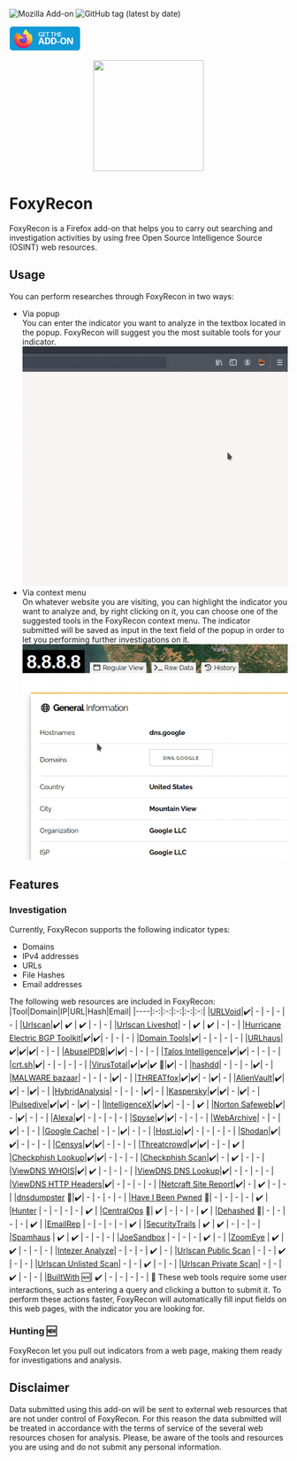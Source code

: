 ![Mozilla Add-on](https://img.shields.io/amo/v/foxyrecon?style=plastic) ![GitHub tag (latest by date)](https://img.shields.io/github/v/tag/vincenzocaputo/FoxyRecon?style=plastic)

<p align="left">
  <a href="https://addons.mozilla.org/en-US/firefox/addon/foxyrecon/">
  <img src="images/get-the-addon-129x45px.8041c789.png"/>
  </a>
</p>



<p align="center">
  <img src="images/foxyrecon.png" width="200" height="200" />
</p>

# FoxyRecon
FoxyRecon is a Firefox add-on that helps you to carry out searching and investigation activities by using free Open Source Intelligence Source (OSINT) web resources.

## Usage

You can perform researches through FoxyRecon in two ways:
- Via popup\
  You can enter the indicator you want to analyze in the textbox located in the popup. FoxyRecon will suggest you the most suitable tools for your indicator.\
  ![Popup](images/popup.gif)
- Via context menu\
  On whatever website you are visiting, you can highlight the indicator you want to analyze and, by right clicking on it, you can choose one of the suggested tools in the FoxyRecon context menu.
  The indicator submitted will be saved as input in the text field of the popup in order to let you performing further investigations on it. \
  ![Context Menu](images/contextmenu.gif)
  
  
## Features
### Investigation
Currently, FoxyRecon supports the following indicator types:
- Domains
- IPv4 addresses
- URLs
- File Hashes
- Email addresses


The following web resources are included in FoxyRecon:
|Tool|Domain|IP|URL|Hash|Email|
|----|:-:|:-:|:-:|:-:|:-:|
|[URLVoid](https://urlvoid.com/)|:heavy_check_mark:| - | - | - | - |
|[Urlscan](https://urlscan.io/)|:heavy_check_mark:| :heavy_check_mark: | :heavy_check_mark: | - | - |
|[Urlscan Liveshot](https://urlscan.io/)| - | :heavy_check_mark: | :heavy_check_mark: | - | - |
|[Hurricane Electric BGP Toolkit](https://bgp.he.net/)|:heavy_check_mark:|:heavy_check_mark:| - | - | - |
|[Domain Tools](https://whois.domaintools.com/)|:heavy_check_mark:| - | - | - | - |
|[URLhaus](https://urlhaus.abuse.ch/)|:heavy_check_mark:|:heavy_check_mark:|:heavy_check_mark:| - | - |
|[AbuseIPDB](https://www.abuseipdb.com/)|:heavy_check_mark:|:heavy_check_mark:| - | - | - |
|[Talos Intelligence](https://talosintelligence.com/)|:heavy_check_mark:|:heavy_check_mark:| - | - | - |
|[crt.sh](https://crt.sh/)|:heavy_check_mark:| - | - | - | - |
|[VirusTotal](https://virustotal.com/)|:heavy_check_mark:|:heavy_check_mark:|:heavy_check_mark: :red_circle:|:heavy_check_mark:| - |
|[hashdd](https://www.hashdd.com/)| - | - | - |:heavy_check_mark:| - |
|[MALWARE bazaar](https://bazaar.abuse.ch/)| - | - | - |:heavy_check_mark:| - |
|[THREATfox](https://threatfox.abuse.ch/)|:heavy_check_mark:|:heavy_check_mark:| - |:heavy_check_mark:| - |
|[AlienVault](https://otx.alienvault.com/)|:heavy_check_mark:|:heavy_check_mark:| - |:heavy_check_mark:| - |
|[HybridAnalysis](https://www.hybrid-analysis.com/)| - | - | - |:heavy_check_mark:| - |
|[Kaspersky](https://opentip.kaspersky.com/)|:heavy_check_mark:|:heavy_check_mark:| - |:heavy_check_mark:| - |
|[Pulsedive](https://pulsedive.com/)|:heavy_check_mark:|:heavy_check_mark:| - |:heavy_check_mark:| - |
|[IntelligenceX](https://intelx.io/)|:heavy_check_mark:|:heavy_check_mark:| - | - | :heavy_check_mark: |
|[Norton Safeweb](https://safeweb.norton.com/)|:heavy_check_mark:| - |:heavy_check_mark:| - | - |
|[Alexa](https://www.alexa.com/)|:heavy_check_mark:| - | - | - | - |
|[Spyse](https://spyse.com/)|:heavy_check_mark:|:heavy_check_mark:| - | - | - |
|[WebArchive](https://web.archive.org)| - | - |:heavy_check_mark:| - | - |
|[Google Cache](https://webcache.googleusercontent.com)| - | - |:heavy_check_mark:| - | - |
|[Host.io](https://host.io/)|:heavy_check_mark:| - | - | - | - |
|[Shodan](https://www.shodan.io/)|:heavy_check_mark:|:heavy_check_mark:| - | - | - |
|[Censys](https://censys.io/)|:heavy_check_mark:|:heavy_check_mark:| - | - | - |
|[Threatcrowd](https://www.threatcrowd.org/)|:heavy_check_mark:|:heavy_check_mark:| - | - | :heavy_check_mark: |
|[Checkphish Lookup](https://checkphish.ai/)|:heavy_check_mark:|:heavy_check_mark:| - | - | - |
|[Checkphish Scan](https://checkphish.ai/)|:heavy_check_mark:| - | :heavy_check_mark: | - | - |
|[ViewDNS WHOIS](https://viewdns.info/)|:heavy_check_mark:| :heavy_check_mark: | - | - | - |
|[ViewDNS DNS Lookup](https://viewdns.info/)|:heavy_check_mark:| - | - | - | - |
|[ViewDNS HTTP Headers](https://viewdns.info/)|:heavy_check_mark:| - | - | - | - |
|[Netcraft Site Report](https://sitereport.netcraft.com)|:heavy_check_mark:| - | :heavy_check_mark: | - | - |
|[dnsdumpster](https://dnsdumpster.com) :red_circle:|:heavy_check_mark:| - | - | - | - |
|[Have I Been Pwned](https://haveibeenpwned.com/) :red_circle:| - | - | - | - | :heavy_check_mark: |
|[Hunter](https://hunter.io/) | - | - | - | - | :heavy_check_mark: |
|[CentralOps](https://centralops.net) :red_circle:| :heavy_check_mark: | - | - | - | :heavy_check_mark: |
|[Dehashed](https://dehashed.com/) :red_circle:| - | - | - | - | :heavy_check_mark: |
|[EmailRep](https://emailrep.io/) | - | - | - | - | :heavy_check_mark: |
|[SecurityTrails](https://securitytrails.com/) | :heavy_check_mark: | :heavy_check_mark: | - | - | - |
|[Spamhaus](https://check.spamhaus.org/) | :heavy_check_mark: | :heavy_check_mark: | - | - | - |
|[JoeSandbox](https://www.joesandbox.com) | - | - | - | :heavy_check_mark: | - |
|[ZoomEye](https://www.zoomeye.org/) | :heavy_check_mark: | :heavy_check_mark: | - | - | - |
|[Intezer Analyze](https://analyze.intezer.com)| - | - | - | :heavy_check_mark: | - |
|[Urlscan Public Scan](https://urlscan.io) | - | - | :heavy_check_mark: | - | - |
|[Urlscan Unlisted Scan](https://urlscan.io)| - | - | :heavy_check_mark: | - | - |
|[Urlscan Private Scan](https://urlscan.io)| - | - | :heavy_check_mark: | - | - |
|[BuiltWith](https://builtwith.com) :new:| :heavy_check_mark: | - | - | - | - |
:red_circle: These web tools require some user interactions, such as entering a query and clicking a button to submit it. To perform these actions faster, FoxyRecon will automatically fill input fields on this web pages, with the indicator you are looking for.

### Hunting :new:
FoxyRecon let you pull out indicators from a web page, making them ready for investigations and analysis.

## Disclaimer
Data submitted using this add-on will be sent to external web resources that are not under control of FoxyRecon. For this reason the data submitted will be treated in accordance with the terms of service of the several web resources chosen for analysis. Please, be aware of the tools and resources you are using and do not submit any personal information.
